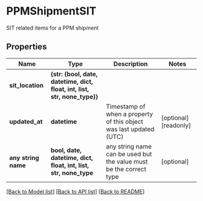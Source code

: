 # PPMShipmentSIT

SIT related items for a PPM shipment

## Properties
Name | Type | Description | Notes
------------ | ------------- | ------------- | -------------
**sit_location** | **{str: (bool, date, datetime, dict, float, int, list, str, none_type)}** |  | 
**updated_at** | **datetime** | Timestamp of when a property of this object was last updated (UTC) | [optional] [readonly] 
**any string name** | **bool, date, datetime, dict, float, int, list, str, none_type** | any string name can be used but the value must be the correct type | [optional]

[[Back to Model list]](../README.md#documentation-for-models) [[Back to API list]](../README.md#documentation-for-api-endpoints) [[Back to README]](../README.md)


